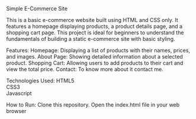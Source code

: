 Simple E-Commerce Site

This is a basic e-commerce website built using HTML and CSS only. It features a homepage displaying products, a product details page, and a shopping cart page. This project is ideal for beginners to understand the fundamentals of building a static e-commerce site with basic styling.

Features:
Homepage: Displaying a list of products with their names, prices, and images.
About Page: Showing detailed information about a selected product.
Shopping Cart: Allowing users to add products to their cart and view the total price.
Contact: To know more about it contact me.
     
Technologies Used:
HTML5  
CSS3  
Javascript
   
How to Run:
Clone this repository. 
Open the index.html file in your web browser
